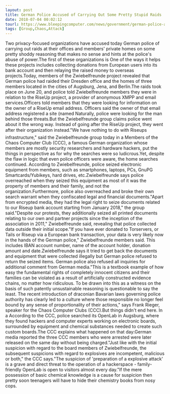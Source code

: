 ```yaml
---
layout: post
title: German Police Accused of Carrying Out Some Pretty Stupid Raids
date: 2018-07-04 00:02:12
tourl: https://www.bleepingcomputer.com/news/government/german-police-accused-of-carrying-out-some-pretty-stupid-raids/
tags: [Group,Chaos,Attack]
---
```

Two privacy-focused organizations have accused today German police of carrying out raids at their offices and members' private homes on some pretty shoddy reasoning that makes no sense and hints at the police's abuse of power.The first of these organizations is One of the ways it helps these projects includes collecting donations from European users into its bank account and then relaying the raised money to overseas projects.Today, members of the Zwiebelfreunde project revealed that German police had raided their Dresden office and the homes of three members located in the cities of Augsburg, Jena, and Berlin.The raids took place on June 20, and police told Zwiebelfreunde members they were in relation to the RiseUp project, a provider of anonymous XMPP and email services.Officers told members that they were looking for information on the owner of a RiseUp email address. Officers said the owner of that email address registered a site (named Naturally, police were looking for the man behind those threats.But the Zwiebelfreunde group claims police went about it the wrong way. Instead of going after the RiseUp project, they went after their organization instead."We have nothing to do with Riseups infrastructure," said the Zwiebelfreunde group today in a Members of the Chaos Computer Club (CCC), a famous German organization whose members are mostly security researchers and hardware hackers, put the things in perspective as for why the searches were so ludicrous.Yet, despite the flaw in logic that even police officers were aware, the home searches continued. According to Zwiebelfreunde, police seized electronic equipment from members, such as smartphones, laptops, PCs, GnuPG Smartcards/Yubikeys, hard drives, etc.Zwiebelfreunde says police overreached when they seized this equipment as most of it was the property of members and their family, and not the organization.Furthermore, police also overreached and broke their own search warrant when they confiscated legal and financial documents."Apart from encrypted media, they had the legal right to seize documents related to our Riseup bank account starting from January 2018," the group said."Despite our protests, they additionally seized all printed documents relating to our own and partner projects since the inception of the association in 2011," Zwiebelfreunde said, revealing that police collected data outside their initial scope."If you have ever donated to Torservers, or Tails or Riseup via a European bank transaction, your data is very likely now in the hands of the German police," Zwiebelfreunde members said. This includes IBAN account number, name of the account holder, donation amount and date.Zwiebelfreunde says it tried to get back the documents and equipment that were collected illegally but German police refused to return the seized items. German police also refused all inquiries for additional comment from German media."This is a textbook example of how easy the fundamental rights of completely innocent citizens and their families can be violated as a result of artificially constructed evidence chains, no matter how ridiculous. To be drawn into this as a witness on the basis of such patently unsustainable reasoning is questionable to say the least. The recent introduction of draconian Bavarian laws governing police authority has clearly led to a culture where those responsible no longer feel bound by any sense of proportionality of their actions," says Frank Rieger, speaker for the Chaos Computer Clubs (CCC).But things didn't end here. In a According to the CCC, police searched its OpenLab in Augsburg, where they found hackers and computer experts working on electronic boards, surrounded by equipment and chemical substances needed to create such custom boards.The CCC explains what happened on that day:German media reported the three CCC members who were arrested were later released on the same day without being charged."Just like with the initial suspicion with regard to the board members of Zwiebelfreunde, the subsequent suspicions with regard to explosives are incompetent, malicious or both," the CCC says."The suspicion of 'preparation of a explosive attack' is a grave and direct threat to the operation of a hackerspace - family-friendly OpenLab is open to visitors almost every day."If the mere possession of basic chemical knowledge is a cause for suspicion then pretty soon teenagers will have to hide their chemistry books from nosy cops.